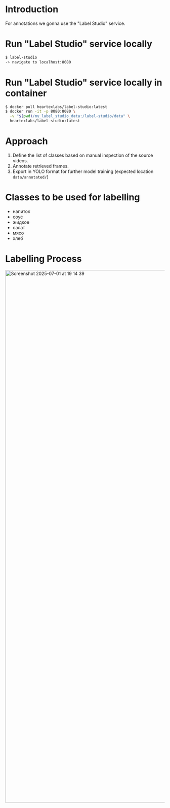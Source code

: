# Introduction
For annotations we gonna use the "Label Studio" service.

# Run "Label Studio" service locally
```bash
$ label-studio
-> navigate to localhost:8080
```


# Run "Label Studio" service locally in container
```bash
$ docker pull heartexlabs/label-studio:latest
$ docker run -it -p 8080:8080 \
  -v "$(pwd)/my_label_studio_data:/label-studio/data" \
  heartexlabs/label-studio:latest
```


# Approach
1. Define the list of classes based on manual inspection of the source videos.
2. Annotate retrieved frames.
3. Export in YOLO format for further model training (expected location `data/annotated/`)


# Classes to be used for labelling
- напиток
- соус
- жидкое
- салат
- мясо
- хлеб

# Labelling Process
<img width="1680" alt="Screenshot 2025-07-01 at 19 14 39" src="https://github.com/user-attachments/assets/afdd0213-0e97-435a-8fe8-1f3ba941de80" />
